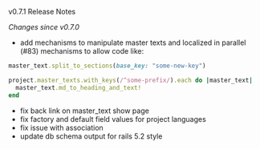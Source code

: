 v0.7.1 Release Notes

*Changes since v0.7.0*

- add mechanisms to manipulate master texts and localized in parallel (#83)
mechanisms to allow code like:

```ruby
master_text.split_to_sections(base_key: "some-new-key")
```

```ruby
project.master_texts.with_keys(/^some-prefix/).each do |master_text|
  master_text.md_to_heading_and_text!
end
```

- fix back link on master_text show page
- fix factory and default field values for project languages
- fix issue with association
- update db schema output for rails 5.2 style
